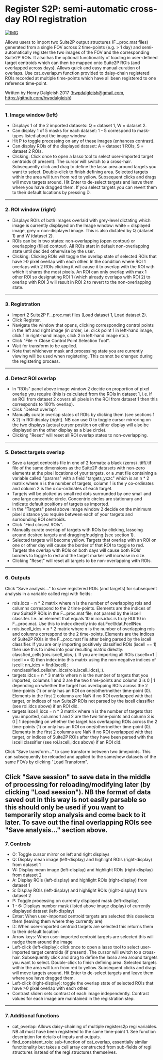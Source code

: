 # Register S2P: semi-automatic cross-day ROI registration #

[![IMG](https://img.youtube.com/vi/AwVYeyh2O6A/0.jpg)](https://youtu.be/AwVYeyh2O6A)

Allows users to import two Suite2P output structures (F...proc.mat files) generated from a single FOV across 2 time-points (e.g. > 1 day) and semi-automatically register the two images of the FOV and the corresponding Suite2P ROIs. It also has the optional functionality of loading in user-defined target centroids which can then be mapped onto Suite2P ROIs (and overlapped across days). Allows quick and easy manual curation of overlaps. Use cat_overlap.m function provided to daisy-chain registered ROIs recorded at multiple time-points which have all been registered to one reference time-point.

Written by Henry Dalgleish 2017 (hwpdalgleish@gmail.com, https://github.com/hwpdalgleish)

---

### 1. Image window (left) ###
- Displays 1 of the 2 imported datasets: Q = dataset 1, W = dataset 2.
- Can display 1 of 5 masks for each dataset: 1 - 5 correspond to mask-types listed about the image window.
- Hit P to toggle processing on any of these images (enhances contrast).
- Can display ROIs of the displayed dataset: A = dataset 1 ROIs, S = dataset 2 ROIs.
- Clicking: Click once to open a lasso tool to select user-imported target centroids (if present). The cursor will switch to a cross-hair. Subsequently click and drag to define the lasso area around targets you want to select. Double-click to finish defining area. Selected targets within the area will turn from red to yellow. Subsequent clicks and drags will move targets around. Hit Enter to de-select targets and leave them where you have dragged them. If you select targets you can revert them to their default locations by pressing D.
---

### 2. ROI window (right) ###
- Displays ROIs of both images overlaid with grey-level dictating which image is currently displayed on the Image window: white = displayed image, grey = non-displayed image. This is also dictated by Q (dataset 1) and W (dataset 2).
- ROIs can be in two states: non-overlapping (open contour) or overlapping (filled contour). All ROIs start in default non-overlapping state until decided otherwise by the user.
- Clicking: Clicking ROIs will toggle the overlap state of selected ROIs that have >0 pixel overlap with each other. In the condition where ROI 1 overlaps with 2 ROIs clicking it will cause it to overlap with the ROI with which it shares the most pixels. An ROI can only overlap with max 1 other ROI so designating ROI 1 (which already overlaps with ROI 2) to overlap with ROI 3 will result in ROI 2 to revert to the non-overlapping state.
---

### 3. Registration ###
- Import 2 Suite2P F...proc.mat files  (Load dataset 1, Load dataset 2).
- Click Register.
- Navigate the window that opens, clicking corresponding control points in the left and right image (in order, i.e. click point 1 in left-hand image, click 1 in right-hand image, click 2 in left-hand image etc.).
- Click "File -> Close Control Point Selection Tool".
- Wait for transform to be applied.
- Note that whichever mask and processing state you are currently viewing will be used when registering. This cannot be changed during the registering process.
---

### 4. Detect ROI overlap ###
- In "ROIs" panel above image window 2 decide on proportion of pixel overlap you require (this is calculated from the ROIs in dataset 1, i.e. if an ROI from dataset 2 covers all pixels in the ROI from dataset 1 then this corresponds to 100% overlap).
- Click "Detect overlap".
- Manually curate overlap states of ROIs by clicking them (see sections 1 & 2) in ROI display (right). NB can use O to toggle cursor mirroring on the two displays (actual cursor position on either display will also be displayed on the other display as a blue circle).
- Clicking "Reset" will reset all ROI overlap states to non-overlapping.
---

### 5. Detect targets overlap ###
- Save a target centroids file in one of 2 formats: a black (zeros) .tiff/.tif file of the same dimensions as the Suite2P datasets with non-zero elements at the pixel locations of your targets, or a .mat file containing a variable called "params" with a field "targets_yxzc" which is an n * 2 matrix where n is the number of targets, column 1 is the y co-ordinates and column 2 is the x co-ordinates of each target.
- Targets will be plotted as small red dots surrounded by one small and one large concentric circle. Concentric circles are stationary and indicate default positions of targets as imported.
- In the "Targets" panel above image window 2 decide on the minimum pixel distance you require between each of your targets and surrounding ROI centroids.
- Click "Find closest ROIs".
- Manually curate overlap of targets with ROIs by clicking, lassoing around desired targets and dragging/nudging (see section 1).
- Selected targets will become yellow. Targets that overlap with an ROI on one or other day will cause the border of that ROI to toggle to red. Targets the overlap with ROIs on both days will cause both ROIs' borders to toggle to red and the target marker will increase in size.
- Clicking "Reset" will reset all targets to be non-overlapping with ROIs.
---

### 6. Outputs ###
Click "Save analysis..." to save registered ROIs (and targets) for subsequent analysis in a variable called regi with fields:
- rois.idcs = n * 2 matrix where n is the number of overlapping rois and columns correspond to the 2 time-points. Elements are the indices of raw Suite2P ROIs in the F...proc.mat file, not parsed by the iscell classifer. I.e. an element that equals 10 in rois.idcs is truly ROI 10 in F...proc.mat. Use this to index directly into dat.Fcell/dat.FcellNeu.
- rois.iscell_idcs = n * 2 matrix where n is the number of overlapping rois and columns correspond to the 2 time-points. Elements are the indices of Suite2P ROIs in the F...proc.mat file after being parsed by the iscell classifier. If you are only importing positively classified ROIs (iscell == 1) then use this to index into your resulting matrix directly: classfied_cells(rois.iscell_idcs,:). If you are importing all ROIs (iscell==1 | iscell == 0) then index into this matrix using the non-negative indices of iscell: nn_idcs = find(iscell); nonclassified_cells(nn_idcs(rois.iscell_idcs),:).
- targets.idcs = n * 3 matrix where n is the number of targets that you imported, columns 1 and 2 are the two time-points and column 3 is 0 | 1 depending on whether the target has overlapping ROIs across the 2 time-points (1) or only has an ROI on one/other/neither time-point (0). Elements in the first 2 columns are NaN if no ROI overlapped with that target, or indices of raw Suite2P ROIs not parsed by the iscell classifier (see roi.idcs above) if an ROI did.
- targets.iscell_idcs = n * 3 matrix where n is the number of targets that you imported, columns 1 and 2 are the two time-points and column 3 is 0 | 1 depending on whether the target has overlapping ROIs across the 2 time-points (1) or only has an ROI on one/other/neither time-point (0). Elements in the first 2 columns are NaN if no ROI overlapped with that target, or indices of Suite2P ROIs after they have been parsed with the iscell classifier (see roi.iscell_idcs above) if an ROI did.

Click "Save transform..." to save transform between two timepoints. This can subsequently be reloaded and applied to the same/new datasets of the same FOVs by clicking "Load Transform".

Click "Save session" to save data in the middle of processing for reloading/modifying later (by clicking "Load session"). NB the format of data saved out in this way is not easily parsable so this should only be used if you want to temporarily stop analysis and come back to it later. To save out the final overlapping ROIs see "Save analysis..." section above.
---

### 7. Controls ###
- O: Toggle cursor mirror on left and right displays
- Q: Display mean image (left-display) and highlight ROIs (right-display) from dataset 1
- W: Display mean image (left-display) and highlight ROIs (right-display) from dataset 2 
- A: Display ROIs (left-display) and highlight ROIs (right-display) from dataset 1
- S: Display ROIs (left-display) and highlight ROIs (right-display) from dataset 2 
- P: Toggle processing on currently displayed mask (left-display)
- 1 - 6: Displays number mask (listed above image display) of currently displayed dataset (left-display)
- Enter: When user-imported centroid targets are selected this deselects them (leaving them where they currently are)
- D: When user-imported centroid targets are selected this returns them to their default location
- Arrow keys: When user-imported centroid targets are selected this will nudge them around the image
- Left-click (left-display): click once to open a lasso tool to select user-imported target centroids (if present). The cursor will switch to a cross-hair. Subsequently click and drag to define the lasso area around targets you want to select. Double-click to finish defining area. Selected targets within the area will turn from red to yellow. Subsequent clicks and drags will move targets around. Hit Enter to de-select targets and leave them where you have dragged them.
- Left-click (right-display): toggle the overlap state of selected ROIs that have >0 pixel overlap with each other.
- Contrast slider: sets contrast of each image independently. Contrast values for each image are maintained in the registration step.
---

### 7. Additional functions ###
- cat_overlap: Allows daisy-chaining of multiple registers2p regi variables. NB all must have been registered to the same time-point 1. See function description for details of inputs and outputs.
- find_consistent_rois: sub-function of cat_overlap, essentially similar functionality but takes a cell array constructed from sub-fields of regi structures instead of the regi structures themselves.
